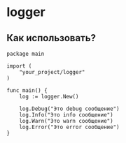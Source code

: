 # logger

## Как использовать?

```
package main

import (
	"your_project/logger"
)

func main() {
	log := logger.New()

	log.Debug("Это debug сообщение")
	log.Info("Это info сообщение")
	log.Warn("Это warn сообщение")
	log.Error("Это error сообщение")
}
```
